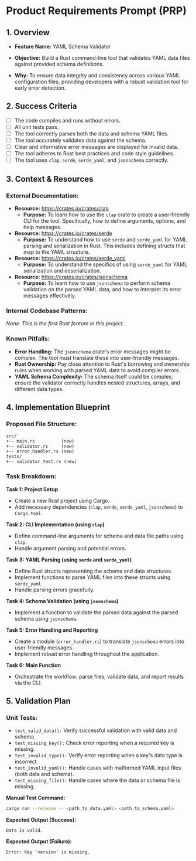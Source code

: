 # Product Requirements Prompt (PRP)
## 1. Overview
- **Feature Name:** YAML Schema Validator

- **Objective:** Build a Rust command-line tool that validates YAML data files against provided schema definitions.

- **Why:** To ensure data integrity and consistency across various YAML configuration files, providing developers with a robust validation tool for early error detection.

## 2. Success Criteria
- [ ] The code compiles and runs without errors.
- [ ] All unit tests pass.
- [ ] The tool correctly parses both the data and schema YAML files.
- [ ] The tool accurately validates data against the schema.
- [ ] Clear and informative error messages are displayed for invalid data.
- [ ] The tool adheres to Rust best practices and code style guidelines.
- [ ] The tool uses `clap`, `serde`, `serde_yaml`, and `jsonschema` correctly.

## 3. Context & Resources
### External Documentation:
- **Resource:** <https://crates.io/crates/clap>
   - **Purpose:**  To learn how to use the `clap` crate to create a user-friendly CLI for the tool.  Specifically, how to define arguments, options, and help messages.
- **Resource:** <https://crates.io/crates/serde>
   - **Purpose:** To understand how to use `serde` and `serde_yaml` for YAML parsing and serialization in Rust. This includes defining structs that map to the YAML structure.
- **Resource:** <https://crates.io/crates/serde_yaml>
   - **Purpose:**  To understand the specifics of using `serde_yaml` for YAML serialization and deserialization.
- **Resource:** <https://crates.io/crates/jsonschema>
   - **Purpose:** To learn how to use `jsonschema` to perform schema validation on the parsed YAML data, and how to interpret its error messages effectively.


### Internal Codebase Patterns:
_None. This is the first Rust feature in this project._


### Known Pitfalls:
- **Error Handling:** The `jsonschema` crate's error messages might be complex.  The tool must translate these into user-friendly messages.
- **Rust Ownership:** Pay close attention to Rust's borrowing and ownership rules when working with parsed YAML data to avoid compiler errors.
- **YAML Schema Complexity:** The schema itself could be complex; ensure the validator correctly handles nested structures, arrays, and different data types.

## 4. Implementation Blueprint
### Proposed File Structure:
```
src/
+-- main.rs          (new)
+-- validator.rs     (new)
+-- error_handler.rs (new)
tests/
+-- validator_test.rs (new)
```

### Task Breakdown:
**Task 1: Project Setup**

- Create a new Rust project using Cargo.
- Add necessary dependencies (`clap`, `serde`, `serde_yaml`, `jsonschema`) to `Cargo.toml`.

**Task 2: CLI Implementation (using `clap`)**

- Define command-line arguments for schema and data file paths using `clap`.
- Handle argument parsing and potential errors.

**Task 3: YAML Parsing (using `serde` and `serde_yaml`)**

- Define Rust structs representing the schema and data structures.
- Implement functions to parse YAML files into these structs using `serde_yaml`.
- Handle parsing errors gracefully.

**Task 4: Schema Validation (using `jsonschema`)**

- Implement a function to validate the parsed data against the parsed schema using `jsonschema`.

**Task 5: Error Handling and Reporting**

- Create a module (`error_handler.rs`) to translate `jsonschema` errors into user-friendly messages.
- Implement robust error handling throughout the application.

**Task 6: Main Function**

- Orchestrate the workflow: parse files, validate data, and report results via the CLI.


## 5. Validation Plan
### Unit Tests:
- `test_valid_data():`  Verify successful validation with valid data and schema.
- `test_missing_key():` Check error reporting when a required key is missing.
- `test_invalid_type():` Verify error reporting when a key's data type is incorrect.
- `test_invalid_yaml():`  Handle cases with malformed YAML input files (both data and schema).
- `test_missing_file():`  Handle cases where the data or schema file is missing.

**Manual Test Command:**
```bash
cargo run --release -- <path_to_data.yaml> <path_to_schema.yaml>
```

**Expected Output (Success):**
```
Data is valid.
```

**Expected Output (Failure):**
```
Error: Key 'version' is missing.
```
